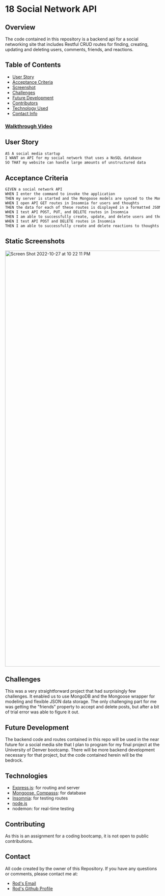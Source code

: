 # 18 Social Network API


## Overview

The code contained in this repository is a backend api for a social networking site that includes Restful CRUD routes for finding, creating, updating and deleting users, comments, friends, and reactions.

## Table of Contents

- [User Story](#user-story)
- [Acceptance Criteria](#acceptance-criteria)
- [Screenshot](#static-screenshots)
- [Challenges](#challenges)
- [Future Development](#future-development)
- [Contributors](#contributing)
- [Technology Used](#technologies)
- [Contact Info](#contact)

### [Walkthrough Video](https://drive.google.com/file/d/1NNZpkeQAA3ka-0To5DPd2OVtVVtUvGda/view?usp=sharing)

## User Story

```md
AS A social media startup
I WANT an API for my social network that uses a NoSQL database
SO THAT my website can handle large amounts of unstructured data
```

## Acceptance Criteria
```md
GIVEN a social network API
WHEN I enter the command to invoke the application
THEN my server is started and the Mongoose models are synced to the MongoDB database
WHEN I open API GET routes in Insomnia for users and thoughts
THEN the data for each of these routes is displayed in a formatted JSON
WHEN I test API POST, PUT, and DELETE routes in Insomnia
THEN I am able to successfully create, update, and delete users and thoughts in my database
WHEN I test API POST and DELETE routes in Insomnia
THEN I am able to successfully create and delete reactions to thoughts and add and remove friends to a user’s friend list.
```
## Static Screenshots

<img width="1352" alt="Screen Shot 2022-10-27 at 10 22 11 PM" src="https://user-images.githubusercontent.com/106923428/198501971-1a4b9046-e004-4137-8d70-820ec8ad0cf2.png">


## Challenges

This was a very straightforward project that had surprisingly few challenges.  It enabled us to use MongoDB and the Mongoose wrapper for modeling and flexible JSON data storage. The only challenging part for me was getting the "friends" property to accept and delete posts, but after a bit of trial error was able to figure it out.

## Future Development

The backend code and routes contained in this repo will be used in the near future for a social media site that I plan to program for my final project at the University of Denver bootcamp. There will be more backend development necessary for that project, but the code contained herein will be the bedrock.

## Technologies

- [Express.js](https://www.npmjs.com/package/express): for routing and server
- [Mongoose, Compasss](https://www.npmjs.com/package/mongoose): for database
- [Insomnia](https://insomnia.rest/): for testing routes
- [node.js](node.js)
- nodemon: for real-time testing
## Contributing
As this is an assignment for a coding bootcamp, it is not open to public contributions.

## Contact
All code created by the owner of this Repository.  If you have any questions or comments, please contact me at:
- [Rod's Email](rod.bennett75@gmail.com)
- [Rod's Github Profile](https://github.com/RodBennett)




